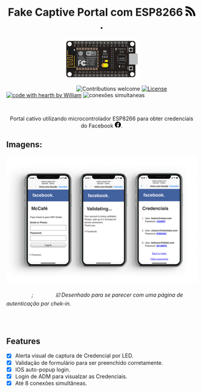 <h1 align="center">Fake Captive Portal com ESP8266  <img height="26" width="26" src="https://github.com/Fincao/Fake-Captive-Portal-ESP8266/blob/master/img/rss.svg" />.</h1>

<p align="center">
 <img alt="digispark" src="https://github.com/Fincao/Fake-Captive-Portal-ESP8266/blob/master/img/nodemcu8266.jpg" width="199px">
</p>

&nbsp;&nbsp;&nbsp;&nbsp;&nbsp;&nbsp;&nbsp;&nbsp;&nbsp;&nbsp;&nbsp;&nbsp;&nbsp;&nbsp;&nbsp;&nbsp;&nbsp;&nbsp;&nbsp;&nbsp;&nbsp;&nbsp;&nbsp;&nbsp;&nbsp;&nbsp;&nbsp;&nbsp;&nbsp;&nbsp;&nbsp;&nbsp;&nbsp;&nbsp;&nbsp;&nbsp;&nbsp;&nbsp;&nbsp;&nbsp;&nbsp;&nbsp;&nbsp;&nbsp;&nbsp;&nbsp;
![Contributions welcome](https://img.shields.io/badge/contributions-welcome-green.svg)
[![License](https://img.shields.io/badge/license-MIT-green.svg)](https://opensource.org/licenses/MIT)
[![code with hearth by William](https://img.shields.io/badge/<%5C>%20with%20♥%20by-Will-red)](https://github.com/Fincao)
![conexões simultaneas](https://img.shields.io/badge/8%20single-connection-blueviolet?logo=rss&style=flat)

<br>
<p align="center">
Portal cativo utilizando microcontrolador ESP8266 para obter credenciais do Facebook <img height="16" width="16" src="https://github.com/Fincao/Fake-Captive-Portal-ESP8266/blob/master/img/facebook.svg" />.
</p>

## Imagens:

<p align="center">
 <img alt="digispark" src="https://github.com/Fincao/Fake-Captive-Portal-ESP8266/blob/master/img/captive-print.jpg" width="800px">
</p>

###### &nbsp;&nbsp;&nbsp;&nbsp;&nbsp;&nbsp;&nbsp;&nbsp;&nbsp;&nbsp;&nbsp;&nbsp;&nbsp;&nbsp;&nbsp;&nbsp;&nbsp;;&nbsp;&nbsp;&nbsp;&nbsp;&nbsp;&nbsp;&nbsp;&nbsp;&nbsp;&nbsp;&nbsp;&nbsp;&nbsp;&nbsp;  ☑️ Desenhado para se parecer com uma página de autenticação por chek-in.

<br>

## Features 
- [x] Alerta visual de captura de Credencial por LED.
- [x] Validação de formulário para ser preenchido corretamente.
- [x] IOS auto-popup login.
- [x] Login de ADM para visualzar as Credenciais.
- [x] Até 8 conexões simultâneas.

<br>
<br>

